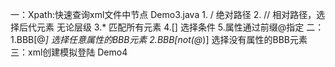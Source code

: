 一：Xpath:快速查询xml文件中节点 Demo3.java
    1. / 绝对路径
    2. // 相对路径，选择后代元素 无论层级
    3.* 匹配所有元素
    4.[] 选择条件
    5.属性通过前缀@指定
二：
    1.BBB[@*] 选择任意属性的BBB元素
    2.BBB[not(@*)] 选择没有属性的BBB元素
三：xml创建模拟登陆  Demo4